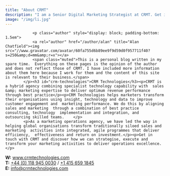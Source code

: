 ```yaml
---
title: "About CRMT"
description: "I am a Senior Digital Marketing Strategist at CRMT. Get in touch with them if you want further advice or support with the marketing topics discussed on these pages."
image: "/img/li.jpg"
---
```


                <p class="author" style="display: block; padding-bottom: 1.5em">
                <a rel="author" href="/author/alan" title="Alan Chatfield"><img src="//www.gravatar.com/avatar/60fa755d6b89ee9f9d59d0f957711f40?s=250&amp;d=mm&amp;r=x"></a>
                <span class="muted">This is a personal blog written in my spare time.  Everything on these pages is the opinion of the author and does not reflect those of CRMT. I have included more information about them here because I work for them and the content of this site is relevant to their business.</span>
            </p><h3 id="crm-technologies">CRM Technologies</h3><p>CRMT is a hybrid agency combining specialist technology capability with  sales &amp; marketing expertise to deliver optimum revenue performance through best practice</p><p>CRM Technologies helps marketers transform their organisations using insight, technology and data to improve customer engagement and  marketing performance. We do this by aligning sales and marketing  through a combination of best practice consulting, technology  implementation and integration, and outsourcing skilled teams.    </p>
            <p>As a marketing operations agency, we have led the way in helping global organisations transform traditionally siloed sales and marketing  activities into integrated, agile programmes that deliver efficiency,  effectiveness and return on investment.</p><p>Get in touch with CRMT and discover how we can strategise, execute and  transform your marketing activities to deliver operations excellence.</p>
<p class="author" style="display: block; padding-bottom: 1.5em"><strong>W:</strong> <span class="muted"><a href="https://www.crmtechnologies.com/">www.crmtechnologies.com</a></span><br><strong>T:</strong> <span class="muted"><a href="tel:441189450030">+44 (0) 118 945 0030</a></span> / <span class="muted"><a href="tel:14156591845">+1 415 659 1845</a></span><br><strong>E:</strong> <span class="muted"><a href="mailto:info@crmtechnologies.com">info@crmtechnologies.com</a></span></p>   
